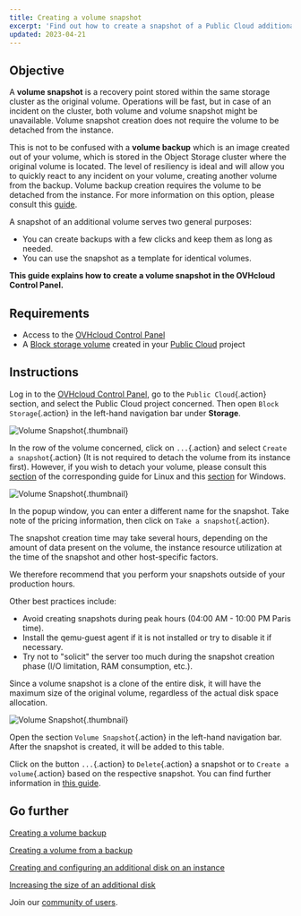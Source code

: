 ```yaml
---
title: Creating a volume snapshot
excerpt: 'Find out how to create a snapshot of a Public Cloud additional disk'
updated: 2023-04-21
---
```


## Objective

A **volume snapshot** is a recovery point stored within the same storage cluster as the original volume. Operations will be fast, but in case of an incident on the cluster, both volume and volume snapshot might be unavailable. Volume snapshot creation does not require the volume to be detached from the instance.

This is not to be confused with a **volume backup** which is an image created out of your volume, which is stored in the Object Storage cluster where the original volume is located. The level of resiliency is ideal and will allow you to quickly react to any incident on your volume, creating another volume from the backup. Volume backup creation requires the volume to be detached from the instance. For more information on this option, please consult this [guide](/pages/public_cloud/compute/volume-backup).

A snapshot of an additional volume serves two general purposes:

- You can create backups with a few clicks and keep them as long as needed.
- You can use the snapshot as a template for identical volumes.

**This guide explains how to create a volume snapshot in the OVHcloud Control Panel.**

## Requirements

- Access to the [OVHcloud Control Panel](/links/manager)
- A [Block storage volume](/pages/public_cloud/compute/create_and_configure_an_additional_disk_on_an_instance) created in your [Public Cloud](https://www.ovhcloud.com/en-ca/public-cloud/) project

## Instructions

Log in to the [OVHcloud Control Panel](/links/manager), go to the `Public Cloud`{.action} section, and select the Public Cloud project concerned. Then open `Block Storage`{.action} in the left-hand navigation bar under **Storage**.

![Volume Snapshot](images/volume_snapshot01.png){.thumbnail}

In the row of the volume concerned, click on `...`{.action} and select `Create a snapshot`{.action} (It is not required to detach the volume from its instance first). However, if you wish to detach your volume, please consult this [section](/pages/public_cloud/compute/create_and_configure_an_additional_disk_on_an_instance#on-linux) of the corresponding guide for Linux and this [section](/pages/public_cloud/compute/create_and_configure_an_additional_disk_on_an_instance#on-windows) for Windows.

![Volume Snapshot](images/volume_snapshot02.png){.thumbnail}

In the popup window, you can enter a different name for the snapshot. Take note of the pricing information, then click on `Take a snapshot`{.action}.

The snapshot creation time may take several hours, depending on the amount of data present on the volume, the instance resource utilization at the time of the snapshot and other host-specific factors.

We therefore recommend that you perform your snapshots outside of your production hours. 

Other best practices include:

- Avoid creating snapshots during peak hours (04:00 AM - 10:00 PM Paris time).
- Install the qemu-guest agent if it is not installed or try to disable it if necessary.
- Try not to "solicit" the server too much during the snapshot creation phase (I/O limitation, RAM consumption, etc.).

Since a volume snapshot is a clone of the entire disk, it will have the maximum size of the original volume, regardless of the actual disk space allocation.

![Volume Snapshot](images/volume_snapshot03.png){.thumbnail}

Open the section `Volume Snapshot`{.action} in the left-hand navigation bar. After the snapshot is created, it will be added to this table.

Click on the button `...`{.action} to `Delete`{.action} a snapshot or to `Create a volume`{.action} based on the respective snapshot. You can find further information in [this guide](/pages/public_cloud/compute/create-volume-from-snapshot).

## Go further

[Creating a volume backup](/pages/public_cloud/compute/volume-backup)

[Creating a volume from a backup](/pages/public_cloud/compute/create-volume-from-snapshot)

[Creating and configuring an additional disk on an instance](/pages/public_cloud/compute/create_and_configure_an_additional_disk_on_an_instance)

[Increasing the size of an additional disk](/pages/public_cloud/compute/increase_the_size_of_an_additional_disk)

Join our [community of users](/links/community).